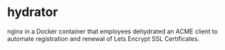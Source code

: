 # hydrator
nginx in a Docker container that employees dehydrated an ACME client to automate registration and renewal of Lets Encrypt SSL Certificates.
